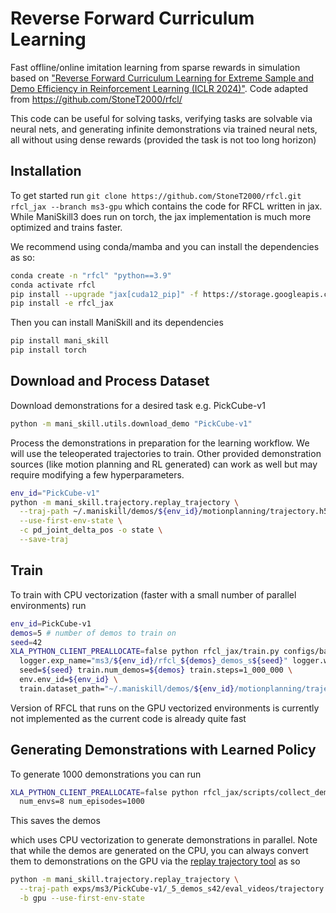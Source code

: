 # Reverse Forward Curriculum Learning

Fast offline/online imitation learning from sparse rewards in simulation based on ["Reverse Forward Curriculum Learning for Extreme Sample and Demo Efficiency in Reinforcement Learning (ICLR 2024)"](https://arxiv.org/abs/2405.03379). Code adapted from https://github.com/StoneT2000/rfcl/

This code can be useful for solving tasks, verifying tasks are solvable via neural nets, and generating infinite demonstrations via trained neural nets, all without using dense rewards (provided the task is not too long horizon)

## Installation
To get started run `git clone https://github.com/StoneT2000/rfcl.git rfcl_jax --branch ms3-gpu` which contains the code for RFCL written in jax. While ManiSkill3 does run on torch, the jax implementation is much more optimized and trains faster.

We recommend using conda/mamba and you can install the dependencies as so:

```bash
conda create -n "rfcl" "python==3.9"
conda activate rfcl
pip install --upgrade "jax[cuda12_pip]" -f https://storage.googleapis.com/jax-releases/jax_cuda_releases.html
pip install -e rfcl_jax
```

Then you can install ManiSkill and its dependencies

```bash
pip install mani_skill
pip install torch
```

## Download and Process Dataset

Download demonstrations for a desired task e.g. PickCube-v1
```bash
python -m mani_skill.utils.download_demo "PickCube-v1"
```

<!-- TODO (stao): note how this part can be optional if user wants to do action free learning -->
Process the demonstrations in preparation for the learning workflow. We will use the teleoperated trajectories to train. Other provided demonstration sources (like motion planning and RL generated) can work as well but may require modifying a few hyperparameters.
```bash
env_id="PickCube-v1"
python -m mani_skill.trajectory.replay_trajectory \
  --traj-path ~/.maniskill/demos/${env_id}/motionplanning/trajectory.h5 \
  --use-first-env-state \
  -c pd_joint_delta_pos -o state \
  --save-traj
```

## Train

To train with CPU vectorization (faster with a small number of parallel environments) run

```bash
env_id=PickCube-v1
demos=5 # number of demos to train on
seed=42
XLA_PYTHON_CLIENT_PREALLOCATE=false python rfcl_jax/train.py configs/base_sac_ms3.yml \
  logger.exp_name="ms3/${env_id}/rfcl_${demos}_demos_s${seed}" logger.wandb=True \
  seed=${seed} train.num_demos=${demos} train.steps=1_000_000 \
  env.env_id=${env_id} \
  train.dataset_path="~/.maniskill/demos/${env_id}/motionplanning/trajectory.state.pd_joint_delta_pos.h5" 
```

Version of RFCL that runs on the GPU vectorized environments is currently not implemented as the current code is already quite fast

<!-- To train with the GPU vectorization TODO (stao):
```bash
env=pickcube
demos=5
seed=1
XLA_PYTHON_CLIENT_PREALLOCATE=false python train_ms3.py rfcl_jax/configs/ms3-gpu/sac_ms3_${env}.yml \
  logger.exp_name="ms3/${env}/${name_prefix}_${demos}_demos_s${seed}-gpusim" \
  logger.wandb=False \
  train.num_demos=${demos} \
  seed=${seed} \
  train.steps=4000000
``` -->


## Generating Demonstrations with Learned Policy 


To generate 1000 demonstrations you can run

```bash
XLA_PYTHON_CLIENT_PREALLOCATE=false python rfcl_jax/scripts/collect_demos.py exps/path/to/model.jx \
  num_envs=8 num_episodes=1000
```
This saves the demos 

which uses CPU vectorization to generate demonstrations in parallel. Note that while the demos are generated on the CPU, you can always convert them to demonstrations on the GPU via the [replay trajectory tool](https://maniskill.readthedocs.io/en/latest/user_guide/datasets/replay.html) as so

```bash
python -m mani_skill.trajectory.replay_trajectory \
  --traj-path exps/ms3/PickCube-v1/_5_demos_s42/eval_videos/trajectory.h5 \
  -b gpu --use-first-env-state
```